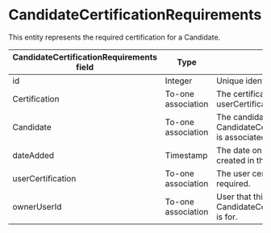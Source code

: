 # CandidateCertificationRequirements

This entity represents the required certification for a Candidate.

| **CandidateCertificationRequirements field** | **Type** | **Description** | **Not null** | **Read-only** |
| --- | --- | --- | --- | --- |
| id | Integer | Unique identifier for this entity. | X | X |
| Certification | To-one association | The certification the userCertification satisfies. | X | |
| Candidate | To-one association | The candidate this CandidateCertificationRequirements is associated with. | X | |
| dateAdded | Timestamp | The date on which this record was created in the Bullhorn system. | X | |
| userCertification | To-one association | The user certification that is required. |   | |
| ownerUserId | To-one association | User that this CandidateCertificationRequirements is for. | X | |

